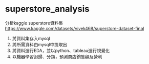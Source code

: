 # superstore_analysis
分析kaggle superstore資料集 https://www.kaggle.com/datasets/vivek468/superstore-dataset-final 
1. 將資料集存入mysql
2. 將所需資料由mysql中提取出
3. 將資料進行EDA，並以python、tableau進行視覺化
4. 以機器學習迴歸、分類，預測商店銷售額及營利
